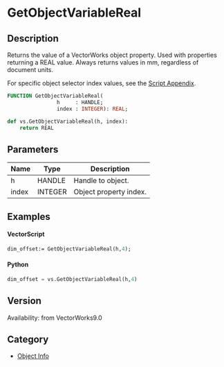 # GetObjectVariableReal

## Description
Returns the value of a VectorWorks object property. Used with properties returning a REAL value. Always returns values in mm, regardless of document units.

For specific object selector index values, see the [Script Appendix](../Appendix/pages/Appendix%20G%20-%20Object%20Selectors.md).

```pascal
FUNCTION GetObjectVariableReal(
				h     : HANDLE;
				index : INTEGER): REAL;
```

```python
def vs.GetObjectVariableReal(h, index):
    return REAL
```

## Parameters
|Name|Type|Description|
|---|---|---|
|h|HANDLE|Handle to object.|
|index|INTEGER|Object property index.|

## Examples
#### VectorScript ####
```pascal
dim_offset:= GetObjectVariableReal(h,4);
```
#### Python ####
```python
dim_offset = vs.GetObjectVariableReal(h,4)
```

## Version
Availability: from VectorWorks9.0

## Category
* [Object Info](../Categories/Object%20Info.md)
